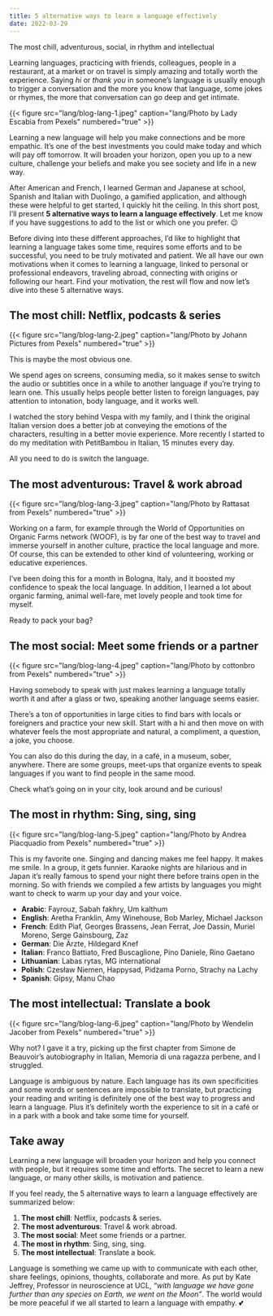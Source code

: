 ```yaml
---
title: 5 alternative ways to learn a language effectively
date: 2022-03-29
---
```


The most chill, adventurous, social, in rhythm and intellectual

<!--more-->

Learning languages, practicing with friends, colleagues, people in a restaurant, at a market or on travel is simply amazing and totally worth the experience. Saying <i>hi</i> or <i>thank you</i> in someone’s language is usually enough to trigger a conversation and the more you know that language, some jokes or rhymes, the more that conversation can go deep and get intimate.

{{< figure src="lang/blog-lang-1.jpeg" caption="lang/Photo by Lady Escabia from Pexels" numbered="true" >}}

Learning a new language will help you make connections and be more empathic. It’s one of the best investments you could make today and which will pay off tomorrow. It will broaden your horizon, open you up to a new culture, challenge your beliefs and make you see society and life in a new way.

After American and French, I learned German and Japanese at school, Spanish and Italian with Duolingo, a gamified application, and although these were helpful to get started, I quickly hit the ceiling. In this short post, I’ll present <b>5 alternative ways to learn a language effectively</b>. Let me know if you have suggestions to add to the list or which one you prefer. 😉

Before diving into these different approaches, I’d like to highlight that learning a language takes some time, requires some efforts and to be successful, you need to be truly motivated and patient. We all have our own motivations when it comes to learning a language, linked to personal or professional endeavors, traveling abroad, connecting with origins or following our heart. Find your motivation, the rest will flow and now let’s dive into these 5 alternative ways.

## The most chill: Netflix, podcasts & series

{{< figure src="lang/blog-lang-2.jpeg" caption="lang/Photo by Johann Pictures from Pexels" numbered="true" >}}

This is maybe the most obvious one.

We spend ages on screens, consuming media, so it makes sense to switch the audio or subtitles once in a while to another language if you’re trying to learn one. This usually helps people better listen to foreign languages, pay attention to intonation, body language, and it works well.

I watched the story behind Vespa with my family, and I think the original Italian version does a better job at conveying the emotions of the characters, resulting in a better movie experience. More recently I started to do my meditation with PetitBambou in Italian, 15 minutes every day.

All you need to do is switch the language.

## The most adventurous: Travel & work abroad

{{< figure src="lang/blog-lang-3.jpeg" caption="lang/Photo by Rattasat from Pexels" numbered="true" >}}

Working on a farm, for example through the World of Opportunities on Organic Farms network (WOOF), is by far one of the best way to travel and immerse yourself in another culture, practice the local language and more. Of course, this can be extended to other kind of volunteering, working or educative experiences.

I’ve been doing this for a month in Bologna, Italy, and it boosted my confidence to speak the local language. In addition, I learned a lot about organic farming, animal well-fare, met lovely people and took time for myself.

Ready to pack your bag?

## The most social: Meet some friends or a partner

{{< figure src="lang/blog-lang-4.jpeg" caption="lang/Photo by cottonbro from Pexels" numbered="true" >}}

Having somebody to speak with just makes learning a language totally worth it and after a glass or two, speaking another language seems easier.

There’s a ton of opportunities in large cities to find bars with locals or foreigners and practice your new skill. Start with a hi and then move on with whatever feels the most appropriate and natural, a compliment, a question, a joke, you choose.

You can also do this during the day, in a café, in a museum, sober, anywhere. There are some groups, meet-ups that organize events to speak languages if you want to find people in the same mood.

Check what’s going on in your city, look around and be curious!

## The most in rhythm: Sing, sing, sing

{{< figure src="lang/blog-lang-5.jpeg" caption="lang/Photo by Andrea Piacquadio from Pexels" numbered="true" >}}

This is my favorite one. Singing and dancing makes me feel happy. It makes me smile. In a group, it gets funnier. Karaoke nights are hilarious and in Japan it’s really famous to spend your night there before trains open in the morning. So with friends we compiled a few artists by languages you might want to check to warm up your day and your voice.

- <b>Arabic</b>: Fayrouz, Sabah fakhry, Um kalthum
- <b>English</b>: Aretha Franklin, Amy Winehouse, Bob Marley, Michael Jackson
- <b>French</b>: Edith Piaf, Georges Brassens, Jean Ferrat, Joe Dassin, Muriel Moreno, Serge Gainsbourg, Zaz
- <b>German</b>: Die Ärzte, Hildegard Knef
- <b>Italian</b>: Franco Battiato, Fred Buscaglione, Pino Daniele, Rino Gaetano
- <b>Lithuanian</b>: Labas rytas, MG international
- <b>Polish</b>: Czesław Niemen, Happysad, Pidżama Porno, Strachy na Lachy
- <b>Spanish</b>: Gipsy, Manu Chao

## The most intellectual: Translate a book

{{< figure src="lang/blog-lang-6.jpeg" caption="lang/Photo by Wendelin Jacober from Pexels" numbered="true" >}}

Why not? I gave it a try, picking up the first chapter from Simone de Beauvoir’s autobiography in Italian, Memoria di una ragazza perbene, and I struggled.

Language is ambiguous by nature. Each language has its own specificities and some words or sentences are impossible to translate, but practicing your reading and writing is definitely one of the best way to progress and learn a language. Plus it’s definitely worth the experience to sit in a café or in a park with a book and take some time for yourself.

## Take away
Learning a new language will broaden your horizon and help you connect with people, but it requires some time and efforts. The secret to learn a new language, or many other skills, is motivation and patience.

If you feel ready, the 5 alternative ways to learn a language effectively are summarized below:

1. <b>The most chill</b>: Netflix, podcasts & series.
2. <b>The most adventurous</b>: Travel & work abroad.
3. <b>The most social</b>: Meet some friends or a partner.
4. <b>The most in rhythm</b>: Sing, sing, sing.
5. <b>The most intellectual</b>: Translate a book.

Language is something we came up with to communicate with each other, share feelings, opinions, thoughts, collaborate and more. As put by Kate Jeffrey, Professor in neuroscience at UCL, <i>“with language we have gone further than any species on Earth, we went on the Moon”</i>. The world would be more peaceful if we all started to learn a language with empathy. 💕